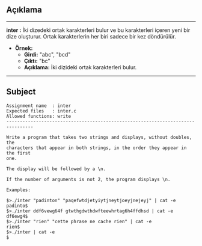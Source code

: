 ## Açıklama

---

**inter :** İki dizedeki ortak karakterleri bulur ve bu karakterleri içeren yeni bir dize oluşturur. Ortak karakterlerin her biri sadece bir kez döndürülür.

- **Örnek:**
  - **Girdi:** "abc", "bcd"
  - **Çıktı:** "bc"
  - **Açıklama:** İki dizideki ortak karakterleri bulur.

---

## Subject

```
Assignment name  : inter
Expected files   : inter.c
Allowed functions: write
--------------------------------------------------------------------------------

Write a program that takes two strings and displays, without doubles, the
characters that appear in both strings, in the order they appear in the first
one.

The display will be followed by a \n.

If the number of arguments is not 2, the program displays \n.

Examples:

$>./inter "padinton" "paqefwtdjetyiytjneytjoeyjnejeyj" | cat -e
padinto$
$>./inter ddf6vewg64f gtwthgdwthdwfteewhrtag6h4ffdhsd | cat -e
df6ewg4$
$>./inter "rien" "cette phrase ne cache rien" | cat -e
rien$
$>./inter | cat -e
$
```
